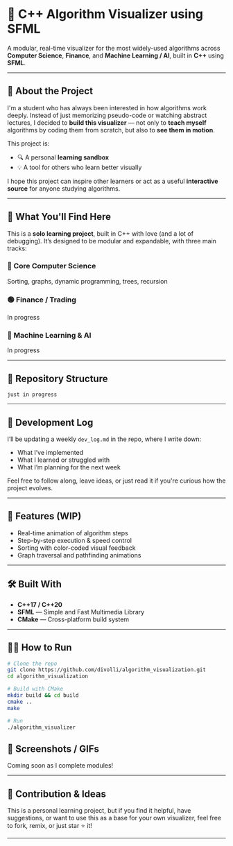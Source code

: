 # 🧠 C++ Algorithm Visualizer using SFML

A modular, real-time visualizer for the most widely-used algorithms across **Computer Science**, **Finance**, and **Machine Learning / AI**, built in **C++** using **SFML**.

---

## 📘 About the Project

I'm a student who has always been interested in how algorithms work deeply. Instead of just memorizing pseudo-code or watching abstract lectures, I decided to **build this visualizer** — not only to **teach myself** algorithms by coding them from scratch, but also to **see them in motion**.

This project is:

- 🔍 A personal **learning sandbox**
- 💡 A tool for others who learn better visually

I hope this project can inspire other learners or act as a useful **interactive source** for anyone studying algorithms.

---

## 🧠 What You'll Find Here

This is a **solo learning project**, built in C++ with love (and a lot of debugging). It’s designed to be modular and expandable, with three main tracks:

### 🔷 Core Computer Science
Sorting, graphs, dynamic programming, trees, recursion

### 🟢 Finance / Trading
In progress

### 🧠 Machine Learning & AI
In progress

---

## 📂 Repository Structure


```
just in progress
```


---

## 📅 Development Log

I’ll be updating a weekly `dev_log.md` in the repo, where I write down:
- What I’ve implemented
- What I learned or struggled with
- What I’m planning for the next week

Feel free to follow along, leave ideas, or just read it if you're curious how the project evolves.

---

## 🚀 Features (WIP)

- Real-time animation of algorithm steps
- Step-by-step execution & speed control
- Sorting with color-coded visual feedback
- Graph traversal and pathfinding animations

---

## 🛠️ Built With

- **C++17 / C++20**
- **SFML** — Simple and Fast Multimedia Library
- **CMake** — Cross-platform build system

---

## 👨‍💻 How to Run

```bash
# Clone the repo
git clone https://github.com/divolli/algorithm_visualization.git
cd algorithm_visualization

# Build with CMake
mkdir build && cd build
cmake ..
make

# Run
./algorithm_visualizer
```

## 🎥 Screenshots / GIFs

Coming soon as I complete modules!

---

## 🧪 Contribution & Ideas

This is a personal learning project, but if you find it helpful, have suggestions, or want to use this as a base for your own visualizer, feel free to fork, remix, or just star ⭐ it!

---


